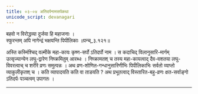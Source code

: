 ```yaml
---
title: ०३-०४ अतिदर्पनामसर्पकथा
unicode_script: devanagari
---
```

बहवो न विरोद्धव्या दुर्जया हि महाजनाः ।  
स्फुरन्तम् अपि नागेन्द्रं भक्षयन्ति पिपीलिकाः ॥पन्च्_३.१२१॥  

अस्ति कस्मिंश्चिद् वल्मीके महा-कायः कृष्ण-सर्पो ऽतिदर्पो नाम । स कदाचिद् विलानुसारि-मार्गम् उत्सृज्यान्येन लघु-द्वारेण निष्क्रमितुम् आरब्धः । निष्क्रामतश् च तस्य महा-कायत्वाद् दैव-वशतया लघु-विवरत्वाच् च शरीरे व्रणः समुत्पन्नः । अथ व्रण-शोणित-गन्धानुसारिणीभिः पिपीलिकाभिः सर्वतो व्याप्तो व्याकुलीकृतश् च । कति व्यापादयति कति वा ताडयति ? अथ प्रभूतत्वाद् विस्तारित-बहु-व्रणः क्षत-सर्वाङ्गो ऽतिदर्पः पञ्चत्वम् उपागतः ।  


***********************************************************************
